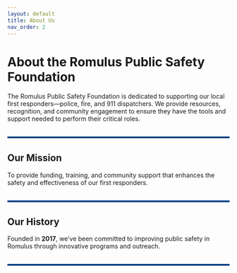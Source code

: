 ```yaml
---
layout: default
title: About Us
nav_order: 2
---
```


# About the Romulus Public Safety Foundation

The Romulus Public Safety Foundation is dedicated to supporting our local first responders—police, fire, and 911 dispatchers. We provide resources, recognition, and community engagement to ensure they have the tools and support needed to perform their critical roles.

<hr style="border: none; height: 4px; background-color: #004080; margin: 2rem 0;" />

## Our Mission
To provide funding, training, and community support that enhances the safety and effectiveness of our first responders.

<hr style="border: none; height: 4px; background-color: #004080; margin: 2rem 0;" />

## Our History
Founded in **2017**, we’ve been committed to improving public safety in Romulus through innovative programs and outreach.

<hr style="border: none; height: 4px; background-color: #004080; margin: 2rem 0;" />

